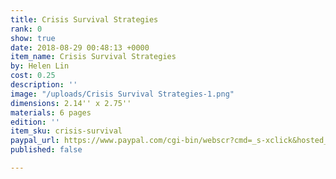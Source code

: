 ```yaml
---
title: Crisis Survival Strategies
rank: 0
show: true
date: 2018-08-29 00:48:13 +0000
item_name: Crisis Survival Strategies
by: Helen Lin
cost: 0.25
description: ''
image: "/uploads/Crisis Survival Strategies-1.png"
dimensions: 2.14'' x 2.75''
materials: 6 pages
edition: ''
item_sku: crisis-survival
paypal_url: https://www.paypal.com/cgi-bin/webscr?cmd=_s-xclick&hosted_button_id=5GRU8XK7RHTEU
published: false

---
```

